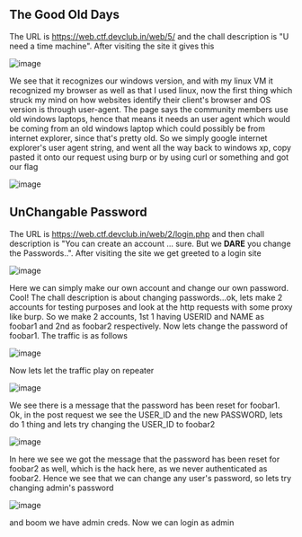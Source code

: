 ## The Good Old Days

The URL is https://web.ctf.devclub.in/web/5/ and the chall description is "U need a time machine".
After visiting the site it gives this

![image](https://user-images.githubusercontent.com/64488123/167370684-0f63df45-ae5d-40b5-80f5-c4005feae534.png)

We see that it recognizes our windows version, and with my linux VM it recognized my browser as well as that I used linux, now the first thing which struck my mind on how websites identify their client's browser and OS version is through user-agent.
The page says the community members use old windows laptops, hence that means it needs an user agent which would be coming from an old windows laptop which could possibly be from internet explorer, since that's pretty old.
So we simply google internet explorer's user agent string, and went all the way back to windows xp, copy pasted it onto our request using burp or by using curl or something and got our flag

![image](https://user-images.githubusercontent.com/64488123/167371875-5620f4ee-9d00-4973-a15b-8ce19e7acf97.png)


## UnChangable Password

The URL is https://web.ctf.devclub.in/web/2/login.php and then chall description is "You can create an account ... sure. But we **DARE** you change the Passwords..".
After visiting the site we get greeted to a login site

![image](https://user-images.githubusercontent.com/64488123/167372089-a0a1c73e-395e-4b08-b9c2-c381e4bcd78d.png)

Here we can simply make our own account and change our own password. Cool!
The chall description is about changing passwords...ok, lets make 2 accounts for testing purposes and look at the http requests with some proxy like burp.
So we make 2 accounts, 1st 1 having USERID and NAME as foobar1 and 2nd as foobar2 respectively.
Now lets change the password of foobar1. The traffic is as follows

![image](https://user-images.githubusercontent.com/64488123/167373152-51080095-9495-4c2b-a3f7-67e14fd61dbc.png)

Now lets let the traffic play on repeater

![image](https://user-images.githubusercontent.com/64488123/167373244-2441e958-1f30-4715-8616-eaae3aef04ed.png)

We see there is a message that the password has been reset for foobar1. Ok, in the post request we see the USER_ID and the new PASSWORD, lets do 1 thing and lets try changing the USER_ID to foobar2

![image](https://user-images.githubusercontent.com/64488123/167373523-9bf797f1-5cf7-42d7-bb6a-a0dd844f989d.png)

In here we see we got the message that the password has been reset for foobar2 as well, which is the hack here, as we never authenticated as foobar2. Hence we see that we can change any user's password, so lets try changing admin's password

![image](https://user-images.githubusercontent.com/64488123/167373829-69160da2-130d-4415-a70e-30a2cce3ae53.png)

and boom we have admin creds.
Now we can login as admin

